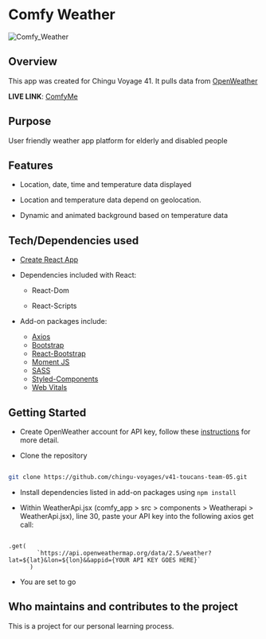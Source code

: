 # **Comfy Weather**
![Comfy_Weather](https://user-images.githubusercontent.com/52683281/199876593-d3b865a2-d065-4c39-8095-d1cfe49d24bc.jpg)

## Overview

This app was created for Chingu Voyage 41. It pulls data from [OpenWeather](https://openweathermap.org/api)

**LIVE LINK**: [ComfyMe](https://v41-toucans-team-05.vercel.app/)

## Purpose 
User friendly weather app platform for elderly and disabled people

## Features

- Location, date, time and temperature data displayed

- Location and temperature data depend on geolocation.

- Dynamic and animated background based on temperature data

## Tech/Dependencies used
- [Create React App](https://create-react-app.dev/)

- Dependencies included with React:
    - React-Dom

    - React-Scripts

- Add-on packages include: 
    - [Axios](https://axios-http.com/docs/intro)
    - [Bootstrap](https://getbootstrap.com/docs/5.2/getting-started/introduction/)
    - [React-Bootstrap](https://react-bootstrap.github.io/getting-started/introduction)
    - [Moment JS](https://momentjs.com/docs/)
    - [SASS](https://sass-lang.com/)
    - [Styled-Components](https://styled-components.com/docs)
    - [Web Vitals](https://www.npmjs.com/package/web-vitals)
## Getting Started
- Create OpenWeather account for API key, follow these [instructions](https://openweathermap.org/api) for more detail.

- Clone the repository 

```bash

git clone https://github.com/chingu-voyages/v41-toucans-team-05.git

```
- Install dependencies listed in add-on packages using `npm install`

- Within WeatherApi.jsx (comfy_app > src > components > Weatherapi > WeatherApi.jsx), line 30, paste your API key into the following axios get call:

```

.get(
        `https://api.openweathermap.org/data/2.5/weather?lat=${lat}&lon=${lon}&&appid={YOUR API KEY GOES HERE}`
      )

```

- You are set to go

## Who maintains and contributes to the project
This is a project for our personal learning process.

<!-- By Tarek Ismael,  William Fayette, Tommy Dang and Maria Chicaia  -->
<!-- # voyage-tasks

Your project's `readme` is as important to success as your code. For 
this reason you should put as much care into its creation and maintenance
as you would any other component of the application.

If you are unsure of what should go into the `readme` let this article,
written by an experienced Chingu, be your starting point - 
[Keys to a well written README](https://tinyurl.com/yk3wubft).

And before we go there's "one more thing"! Once you decide what to include
in your `readme` feel free to replace the text we've provided here.

> Own it & Make it your Own! -->
